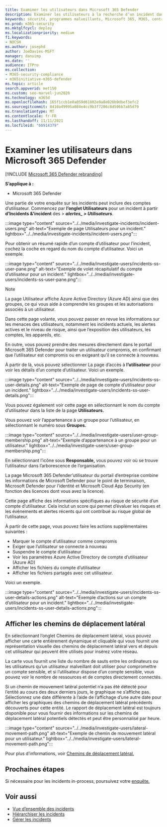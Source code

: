 ```yaml
---
title: Examiner les utilisateurs dans Microsoft 365 Defender
description: Examiner les utilisateurs à la recherche d’un incident dans Microsoft 365 Defender portail.
keywords: sécurité, programmes malveillants, Microsoft 365, M365, centre de sécurité, surveiller, signaler, identités, données, appareils, applications, incident, analyser, réponse
ms.prod: m365-security
ms.mktglfcycl: deploy
ms.localizationpriority: medium
f1.keywords:
- NOCSH
ms.author: josephd
author: JoeDavies-MSFT
manager: dansimp
ms.date: ''
audience: ITPro
ms.collection:
- M365-security-compliance
- m365initiative-m365-defender
ms.topic: article
search.appverid: met150
ms.custom: seo-marvel-jun2020
ms.technology: m365d
ms.openlocfilehash: 165f1ccb1e0a059d61802e9a8e026b9dbef3efc2
ms.sourcegitcommit: 8410a49995a084e4cc9b3f7286c8d506b7a85d79
ms.translationtype: MT
ms.contentlocale: fr-FR
ms.lasthandoff: 11/11/2021
ms.locfileid: "60914379"
---
```

# <a name="investigate-users-in-microsoft-365-defender"></a>Examiner les utilisateurs dans Microsoft 365 Defender

[!INCLUDE [Microsoft 365 Defender rebranding](../includes/microsoft-defender.md)]

**S’applique à :**

- Microsoft 365 Defender

Une partie de votre enquête sur les incidents peut inclure des comptes d’utilisateur. Commencez par **l’onglet Utilisateurs** pour un incident à partir **d’Incidents &'incident** des \> **_alertes_*_ \> Utilisateurs***.

:::image type="content" source="../../media/investigate-incidents/incident-users.png" alt-text="Exemple de page Utilisateurs pour un incident." lightbox="../../media/investigate-incidents/incident-users.png":::

Pour obtenir un résumé rapide d’un compte d’utilisateur pour l’incident, cochez la coche en regard du nom du compte d’utilisateur. Voici un exemple.

:::image type="content" source="../../media/investigate-users/incidents-ss-user-pane.png" alt-text="Exemple de volet récapitulatif du compte d’utilisateur pour un incident." lightbox="../../media/investigate-users/incidents-ss-user-pane.png":::

> [!NOTE]
> La page Utilisateur affiche Azure Active Directory (Azure AD) ainsi que des groupes, ce qui vous aide à comprendre les groupes et les autorisations associés à un utilisateur.

Dans cette page volante, vous pouvez passer en revue les informations sur les menaces des utilisateurs, notamment les incidents actuels, les alertes actives et le niveau de risque, ainsi que l’exposition des utilisateurs, les comptes, les appareils, etc.

En outre, vous pouvez prendre des mesures directement dans le portail Microsoft 365 Defender pour traiter un utilisateur compromis, en confirmant que l’utilisateur est compromis ou en exigeant qu’il se connecte à nouveau.

À partir de là, vous pouvez sélectionner La page d’accès à **l’utilisateur** pour voir les détails d’un compte d’utilisateur. Voici un exemple.

:::image type="content" source="../../media/investigate-users/incidents-ss-user-details.png" alt-text="Exemple de page de compte d’utilisateur pour un incident." lightbox="../../media/investigate-users/incidents-ss-user-details.png":::

Vous pouvez également voir cette page en sélectionnant le nom du compte d’utilisateur dans la liste de la page **Utilisateurs.**

Vous pouvez voir l’appartenance à un groupe pour l’utilisateur, en sélectionnant le numéro sous **Groupes.**

:::image type="content" source="../../media/investigate-users/user-group-membership.png" alt-text="Exemple d’appartenance à un groupe pour un utilisateur." lightbox="../../media/investigate-users/user-group-membership.png":::

En sélectionnant l’icône sous **Responsable,** vous pouvez voir où se trouve l’utilisateur dans l’arborescence de l’organisation.

La page Microsoft 365 Defender’utilisateur du portail d’entreprise combine les informations de Microsoft Defender pour le point de terminaison, Microsoft Defender pour l’identité et Microsoft Cloud App Security (en fonction des licences dont vous avez la licence).

Cette page affiche des informations spécifiques au risque de sécurité d’un compte d’utilisateur. Cela inclut un score qui permet d’évaluer les risques et les événements et alertes récents qui ont contribué au risque global de l’utilisateur.

À partir de cette page, vous pouvez faire les actions supplémentaires suivantes :

- Marquer le compte d’utilisateur comme compromis
- Exiger que l’utilisateur se connecte à nouveau
- Suspendre le compte d’utilisateur
- Voir les paramètres Azure Active Directory de compte d’utilisateur (Azure AD)
- Afficher les fichiers du compte d’utilisateur
- Afficher les fichiers partagés avec cet utilisateur.

Voici un exemple.

:::image type="content" source="../../media/investigate-users/incidents-ss-user-details-actions.png" alt-text="Exemple d’actions sur un compte d’utilisateur pour un incident." lightbox="../../media/investigate-users/incidents-ss-user-details-actions.png":::

<!--
You can access this page from multiple areas in the Microsoft 365 Defender portal. You can access this page from a specific incident in the **Users** tab. Some alerts might include users as a specific affected asset. You can also search for users.  

Learn more about how to investigate users and potential risk [in this Cloud App Security tutorial](/cloud-app-security/tutorial-ueba#:~:text=To%20identify%20who%20your%20riskiest,user%20page%20to%20investigate%20them).

-->

## <a name="view-lateral-movement-paths"></a>Afficher les chemins de déplacement latéral

En sélectionnant  l’onglet Chemins de déplacement latéral, vous pouvez afficher une carte entièrement dynamique et cliquable qui vous fournit une représentation visuelle des chemins de déplacement latéral vers et depuis cet utilisateur qui peuvent être utilisés pour insérez votre réseau.

La carte vous fournit une liste du nombre de sauts entre les ordinateurs ou les utilisateurs qu’un utilisateur malveillant doit utiliser pour compromettre un compte sensible, et si l’utilisateur dispose d’un compte sensible, vous pouvez voir le nombre de ressources et de comptes directement connectés.

Si un chemin de mouvement latéral potentiel n’a pas été détecté pour l’entité au cours des deux derniers jours, le graphique ne s’affiche pas. Sélectionnez une date différente à l’aide de l’affichage d’une autre date pour afficher les graphiques des chemins de déplacement latéral précédents découverts pour cette entité. Le rapport de déplacement latéral est toujours disponible pour vous fournir des informations sur les chemins de déplacement latéral potentiels détectés et peut être personnalisé par heure.

:::image type="content" source="../../media/investigate-users/lateral-movement-path.png" alt-text="Exemple de chemin de mouvement latéral pour un utilisateur." lightbox="../../media/investigate-users/lateral-movement-path.png":::

Pour plus d’informations, voir [Chemins de déplacement latéral.](/defender-for-identity/use-case-lateral-movement-path)

## <a name="next-steps"></a>Prochaines étapes

Si nécessaire pour les incidents in-process, poursuivez votre [enquête.](investigate-incidents.md)

## <a name="see-also"></a>Voir aussi

- [Vue d’ensemble des incidents](incidents-overview.md)
- [Hiérarchiser les incidents](incident-queue.md)
- [Gérer les incidents](manage-incidents.md)
